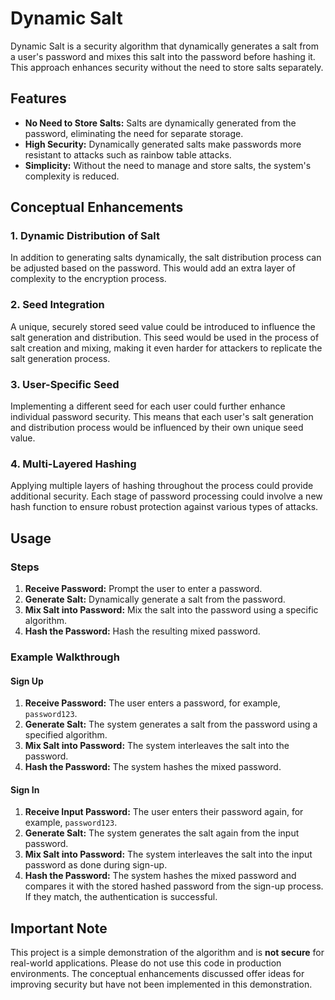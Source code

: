 # Dynamic Salt

Dynamic Salt is a security algorithm that dynamically generates a salt from a user's password and mixes this salt into the password before hashing it. This approach enhances security without the need to store salts separately.

## Features

- **No Need to Store Salts:** Salts are dynamically generated from the password, eliminating the need for separate storage.
- **High Security:** Dynamically generated salts make passwords more resistant to attacks such as rainbow table attacks.
- **Simplicity:** Without the need to manage and store salts, the system's complexity is reduced.

## Conceptual Enhancements

### 1. Dynamic Distribution of Salt
In addition to generating salts dynamically, the salt distribution process can be adjusted based on the password. This would add an extra layer of complexity to the encryption process.

### 2. Seed Integration
A unique, securely stored seed value could be introduced to influence the salt generation and distribution. This seed would be used in the process of salt creation and mixing, making it even harder for attackers to replicate the salt generation process.

### 3. User-Specific Seed
Implementing a different seed for each user could further enhance individual password security. This means that each user's salt generation and distribution process would be influenced by their own unique seed value.

### 4. Multi-Layered Hashing
Applying multiple layers of hashing throughout the process could provide additional security. Each stage of password processing could involve a new hash function to ensure robust protection against various types of attacks.

## Usage

### Steps

1. **Receive Password:** Prompt the user to enter a password.
2. **Generate Salt:** Dynamically generate a salt from the password.
3. **Mix Salt into Password:** Mix the salt into the password using a specific algorithm.
4. **Hash the Password:** Hash the resulting mixed password.

### Example Walkthrough

#### Sign Up

1. **Receive Password:** The user enters a password, for example, `password123`.
2. **Generate Salt:** The system generates a salt from the password using a specified algorithm.
3. **Mix Salt into Password:** The system interleaves the salt into the password.
4. **Hash the Password:** The system hashes the mixed password.

#### Sign In

1. **Receive Input Password:** The user enters their password again, for example, `password123`.
2. **Generate Salt:** The system generates the salt again from the input password.
3. **Mix Salt into Password:** The system interleaves the salt into the input password as done during sign-up.
4. **Hash the Password:** The system hashes the mixed password and compares it with the stored hashed password from the sign-up process. If they match, the authentication is successful.

## Important Note

This project is a simple demonstration of the algorithm and is **not secure** for real-world applications. Please do not use this code in production environments. The conceptual enhancements discussed offer ideas for improving security but have not been implemented in this demonstration.
